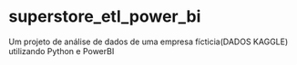 # superstore_etl_power_bi
Um projeto de análise de dados de uma empresa fícticia(DADOS KAGGLE) utilizando Python e PowerBI 
